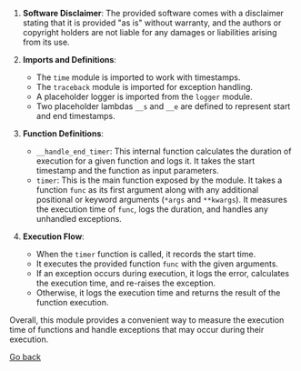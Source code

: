 1. **Software Disclaimer**: The provided software comes with a disclaimer stating that it is provided "as is" without warranty, and the authors or copyright holders are not liable for any damages or liabilities arising from its use.

2. **Imports and Definitions**:

   - The `time` module is imported to work with timestamps.
   - The `traceback` module is imported for exception handling.
   - A placeholder logger is imported from the `logger` module.
   - Two placeholder lambdas `__s` and `__e` are defined to represent start and end timestamps.

3. **Function Definitions**:

   - `__handle_end_timer`: This internal function calculates the duration of execution for a given function and logs it. It takes the start timestamp and the function as input parameters.
   - `timer`: This is the main function exposed by the module. It takes a function `func` as its first argument along with any additional positional or keyword arguments (`*args` and `**kwargs`). It measures the execution time of `func`, logs the duration, and handles any unhandled exceptions.

4. **Execution Flow**:
   - When the `timer` function is called, it records the start time.
   - It executes the provided function `func` with the given arguments.
   - If an exception occurs during execution, it logs the error, calculates the execution time, and re-raises the exception.
   - Otherwise, it logs the execution time and returns the result of the function execution.

Overall, this module provides a convenient way to measure the execution time of functions and handle exceptions that may occur during their execution.

[Go back](../index.md)
